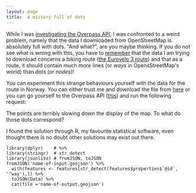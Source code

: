 ```yaml
---
layout: page
title:  A mistery full of dots
---
```


While I was [investigating the Overpass API](/data/2016/04/23/overpass-API.html), I was confronted to a weird problem, namely that the data I downloaded from OpenStreetMap is absolutely full with dots. "And what?", are you maybe thinking. If you do not see what is wrong with this, you have to [remember]() that the data I am trying to download concerns a biking route ([the Eurovelo 3 route]()) and that as a route, it should contain much more lines (or *ways* in OpensStreetMap's world) than dots (or *nodes*)!

You can experiment this strange behaviours yourself with the data for the route in Norway. You can either trust me and download the file from [here]() or you can go yourself to the Overpass API ([this]()) and run the following request:





The points are terribly slowing down the display of the map. To what do those dots correspond?


I found the solution through R, my favourite statistical software, even thought there is no doubt other solutions may exist out there.

    library(dplyr)    # %>%
    library(stringr)  # str_detect
    library(jsonlite) # fromJSON, toJSON
    fromJSON('name-of-input.geojson') %>%
      with(features <- features[str_detect(features$properties$`@id`, '^way'),]) %>%
      toJSON(Data) %>%
      cat(file ='name-of-output.geojson')